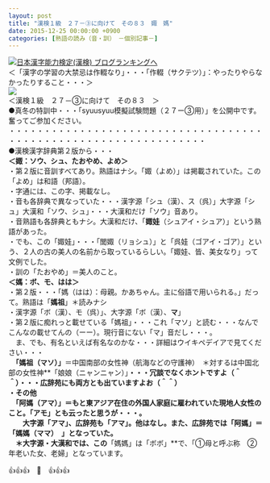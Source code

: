 ```yaml
---
layout: post
title: "漢検１級　２７－③に向けて　その８３　娵　媽"
date: 2015-12-25 00:00:00 +0900
categories: [熟語の読み（音・訓）　－個別記事－]
---
```


[![](/syuusyuu9701/assets/images/漢検１級-２７－③に向けて-その８３-娵-媽-br_c_3028_1.gif)](http://blog.with2.net/link.php?1659096:3028 "日本漢字能力検定(漢検) ブログランキングへ")[日本漢字能力検定(漢検) ブログランキングへ](http://blog.with2.net/link.php?1659096:3028)  
＜「漢字の学習の大禁忌は作輟なり」・・・「作輟（サクテツ）」：やったりやらなかったりすること・・・＞  
![](/syuusyuu9701/assets/images/漢検１級-２７－③に向けて-その８３-娵-媽-89975eebf583a9b763d98536e47e4934.jpg)  
＜漢検１級　２７－③に向けて　その８３　＞  
●真冬の特訓中・・・「syuusyuu模擬試験問題（２７ー③用）」を公開中です。奮ってご参加ください。  
・・・・・・・・・・・・・・・・・・・・・・・・・・・・・・・・・・・・・・・・・・・・・・・・・・・・・・・・・・・・・・・・  
●漢検漢字辞典第２版から・・・  
**＜娵：ソウ、シュ、たおやめ、よめ＞**  
・第２版に音訓すべてあり。熟語はナシ。「娵（よめ）」は掲載されていた。この「よめ」は和語（邦語）。  
・字通には、この字、掲載なし。  
・音も各辞典で異なっていた・・・漢字源「シュ（漢）、ス（呉）」大字源「シュ」大漢和「ソウ、シュ」・・・大漢和だけ「ソウ」音あり。  
・音熟語も各辞典ともナシ。大漢和だけ、「**娵娃**（シュアイ・シュア）」という熟語があった。  
・でも、この「娵娃」・・・「閭娵（リョシュ）」と「呉娃（ゴアイ・ゴア）」という、２人の古の美人の名前から取っているらしい。「娵娃、皆、美女なり」って文例でした。  
・訓の「たおやめ」＝美人のこと。  
**＜媽：ボ、モ、はは＞**  
・第２版・・・「媽（はは）：母親。かあちゃん。主に俗語で用いられる。」だって。熟語は「**媽祖**」＊読みナシ  
・漢字源「ボ（漢）、モ（呉）」、大字源「ボ（漢）、**マ**」  
・第２版に痴れっと載せている「媽祖」・・・これ「マソ」と読む・・・なんでこんなの載せてんの（ーー）。現行音にない「マ」音だし・・・。  
　ま、でも、有名といえば有名なのかな・・・詳細はウイキペデイアで見てください・・・  
　**「媽祖（マソ）」**＝中国南部の女性神（航海などの守護神）　＊対するは中国北部の女性神**「娘娘（ニャンニャン）」**・・・冗談でなくホントですよ（＾＾）・・・広辞苑にも両方とも出ていますよお（＾＾）  
・その他  
　「**阿媽（アマ）**」＝もと東アジア在住の外国人家庭に雇われていた現地人女性のこと。「アモ」とも云ったと思うが・・・。  
　　大字源「アマ」、広辞苑も「アマ」。他はなし。また、広辞苑では「阿媽」＝「**媽媽（ママ）**　」となっていた。  
　＊大字源・大漢和では、この**「媽媽」は「ボボ」**で、「①母と呼ぶ称　②年老いた女、老婦」となっています。  
  
👍👍👍　🐑　👍👍👍  
  
  
　  